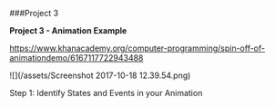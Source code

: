 ###Project 3

**Project 3   - Animation Example**

https://www.khanacademy.org/computer-programming/spin-off-of-animationdemo/6167117722943488

![](/assets/Screenshot 2017-10-18 12.39.54.png)

Step 1:  Identify States and Events in your Animation


